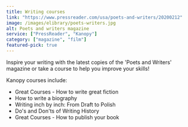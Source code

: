 ```yaml
---
title: Writing courses
link: "https://www.pressreader.com/usa/poets-and-writers/20200212"
image: /images/elibrary/poets-writers.jpg
alt: Poets and writers magazine
service: ["PressReader", "Kanopy"]
category: ["magazine", "film"]
featured-pick: true
---
```


Inspire your writing with the latest copies of the 'Poets and Writers' magazine or take a course to help you improve your skills!

Kanopy courses include:

* Great Courses - How to write great fiction
* How to write a biography
* Writing inch by inch: From Draft to Polish
* Do's and Don'ts of Writing History
* Great Courses - How to publish your book
